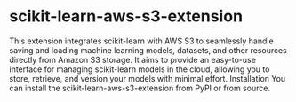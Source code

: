 # scikit-learn-aws-s3-extension
This extension integrates scikit-learn with AWS S3 to seamlessly handle saving and loading machine learning models, datasets, and other resources directly from Amazon S3 storage. It aims to provide an easy-to-use interface for managing scikit-learn models in the cloud, allowing you to store, retrieve, and version your models with minimal effort.
Installation
You can install the scikit-learn-aws-s3-extension from PyPI or from source.
